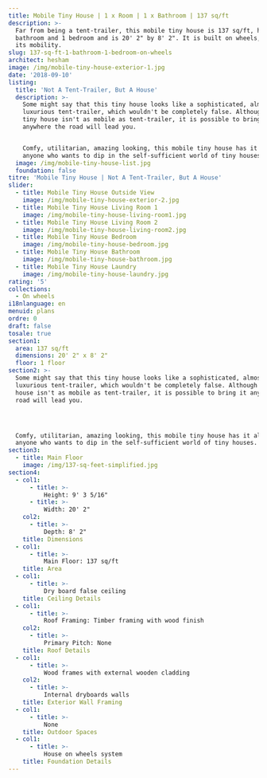 ```yaml
---
title: Mobile Tiny House | 1 x Room | 1 x Bathroom | 137 sq/ft
description: >-
  Far from being a tent-trailer, this mobile tiny house is 137 sq/ft, has 1
  bathroom and 1 bedroom and is 20' 2" by 8' 2". It is built on wheels, giving it
  its mobility.
slug: 137-sq-ft-1-bathroom-1-bedroom-on-wheels
architect: hesham
image: /img/mobile-tiny-house-exterior-1.jpg
date: '2018-09-10'
listing:
  title: 'Not A Tent-Trailer, But A House'
  description: >-
    Some might say that this tiny house looks like a sophisticated, almost
    luxurious tent-trailer, which wouldn't be completely false. Although this
    tiny house isn't as mobile as tent-trailer, it is possible to bring it
    anywhere the road will lead you. 


    Comfy, utilitarian, amazing looking, this mobile tiny house has it all for
    anyone who wants to dip in the self-sufficient world of tiny houses. 
  image: /img/mobile-tiny-house-list.jpg
  foundation: false
titre: 'Mobile Tiny House | Not A Tent-Trailer, But A House'
slider:
  - title: Mobile Tiny House Outside View
    image: /img/mobile-tiny-house-exterior-2.jpg
  - title: Mobile Tiny House Living Room 1
    image: /img/mobile-tiny-house-living-room1.jpg
  - title: Mobile Tiny House Living Room 2
    image: /img/mobile-tiny-house-living-room2.jpg
  - title: Mobile Tiny House Bedroom
    image: /img/mobile-tiny-house-bedroom.jpg
  - title: Mobile Tiny House Bathroom
    image: /img/mobile-tiny-house-bathroom.jpg
  - title: Mobile Tiny House Laundry
    image: /img/mobile-tiny-house-laundry.jpg
rating: '5'
collections:
  - On wheels
i18nlanguage: en
menuid: plans
ordre: 0
draft: false
tosale: true
section1:
  area: 137 sq/ft
  dimensions: 20' 2" x 8' 2"
  floor: 1 floor
section2: >-
  Some might say that this tiny house looks like a sophisticated, almost
  luxurious tent-trailer, which wouldn't be completely false. Although this tiny
  house isn't as mobile as tent-trailer, it is possible to bring it anywhere the
  road will lead you. 




  Comfy, utilitarian, amazing looking, this mobile tiny house has it all for
  anyone who wants to dip in the self-sufficient world of tiny houses.
section3:
  - title: Main Floor
    image: /img/137-sq-feet-simplified.jpg
section4:
  - col1:
      - title: >-
          Height: 9' 3 5/16"
      - title: >-
          Width: 20' 2"
    col2:
      - title: >-
          Depth: 8' 2"
    title: Dimensions
  - col1:
      - title: >-
          Main Floor: 137 sq/ft
    title: Area
  - col1:
      - title: >-
          Dry board false ceiling
    title: Ceiling Details
  - col1:
      - title: >-
          Roof Framing: Timber framing with wood finish
    col2:
      - title: >-
          Primary Pitch: None
    title: Roof Details
  - col1:
      - title: >-
          Wood frames with external wooden cladding
    col2:
      - title: >- 
          Internal dryboards walls
    title: Exterior Wall Framing
  - col1:
      - title: >-
          None
    title: Outdoor Spaces
  - col1:
      - title: >-
          House on wheels system
    title: Foundation Details
---
```


